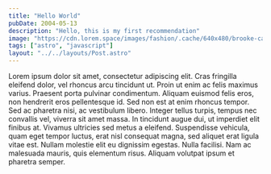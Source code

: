 ```yaml
---
title: "Hello World"
pubDate: 2004-05-13
description: "Hello, this is my first recommendation"
image: "https://cdn.lorem.space/images/fashion/.cache/640x480/brooke-cagle-z1B9f48F5dc-unsplash.jpg"
tags: ["astro", "javascript"]
layout: "../../layouts/Post.astro"
---
```


Lorem ipsum dolor sit amet, consectetur adipiscing elit. Cras fringilla eleifend dolor, vel rhoncus arcu tincidunt ut. Proin ut enim ac felis maximus varius. Praesent porta pulvinar condimentum. Aliquam euismod felis eros, non hendrerit eros pellentesque id. Sed non est at enim rhoncus tempor. Sed ac pharetra nisi, ac vestibulum libero. Integer tellus turpis, tempus nec convallis vel, viverra sit amet massa. In tincidunt augue dui, ut imperdiet elit finibus at. Vivamus ultricies sed metus a eleifend. Suspendisse vehicula, quam eget tempor luctus, erat nisl consequat magna, sed aliquet erat ligula vitae est. Nullam molestie elit eu dignissim egestas. Nulla facilisi. Nam ac malesuada mauris, quis elementum risus. Aliquam volutpat ipsum et pharetra semper.
